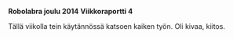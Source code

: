 **Robolabra joulu 2014**
**Viikkoraportti 4**

Tällä viikolla tein käytännössä katsoen kaiken työn. Oli kivaa, kiitos. 
